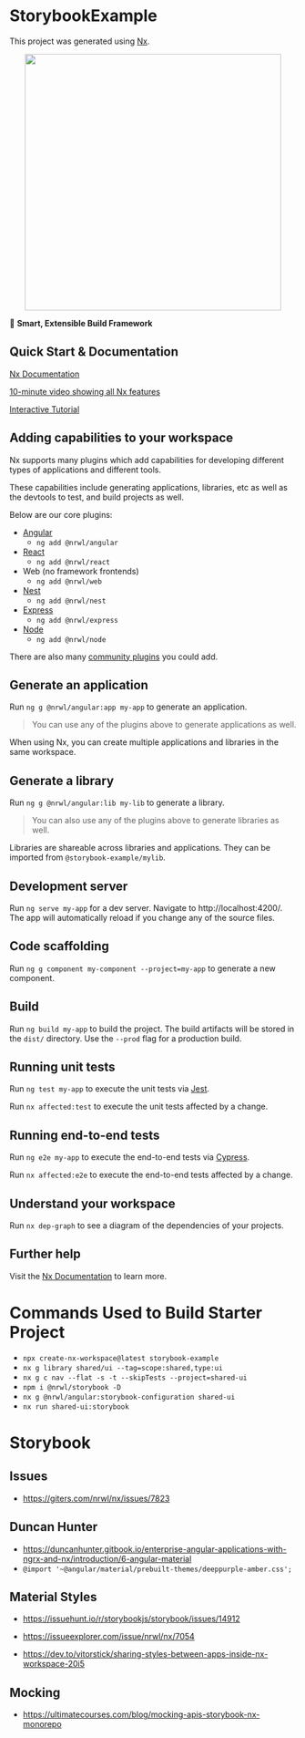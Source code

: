 # StorybookExample

This project was generated using [Nx](https://nx.dev).

<p style="text-align: center;"><img src="https://raw.githubusercontent.com/nrwl/nx/master/images/nx-logo.png" width="450"></p>

🔎 **Smart, Extensible Build Framework**

## Quick Start & Documentation

[Nx Documentation](https://nx.dev/angular)

[10-minute video showing all Nx features](https://nx.dev/getting-started/intro)

[Interactive Tutorial](https://nx.dev/tutorial/01-create-application)

## Adding capabilities to your workspace

Nx supports many plugins which add capabilities for developing different types of applications and different tools.

These capabilities include generating applications, libraries, etc as well as the devtools to test, and build projects as well.

Below are our core plugins:

- [Angular](https://angular.io)
  - `ng add @nrwl/angular`
- [React](https://reactjs.org)
  - `ng add @nrwl/react`
- Web (no framework frontends)
  - `ng add @nrwl/web`
- [Nest](https://nestjs.com)
  - `ng add @nrwl/nest`
- [Express](https://expressjs.com)
  - `ng add @nrwl/express`
- [Node](https://nodejs.org)
  - `ng add @nrwl/node`

There are also many [community plugins](https://nx.dev/community) you could add.

## Generate an application

Run `ng g @nrwl/angular:app my-app` to generate an application.

> You can use any of the plugins above to generate applications as well.

When using Nx, you can create multiple applications and libraries in the same workspace.

## Generate a library

Run `ng g @nrwl/angular:lib my-lib` to generate a library.

> You can also use any of the plugins above to generate libraries as well.

Libraries are shareable across libraries and applications. They can be imported from `@storybook-example/mylib`.

## Development server

Run `ng serve my-app` for a dev server. Navigate to http://localhost:4200/. The app will automatically reload if you change any of the source files.

## Code scaffolding

Run `ng g component my-component --project=my-app` to generate a new component.

## Build

Run `ng build my-app` to build the project. The build artifacts will be stored in the `dist/` directory. Use the `--prod` flag for a production build.

## Running unit tests

Run `ng test my-app` to execute the unit tests via [Jest](https://jestjs.io).

Run `nx affected:test` to execute the unit tests affected by a change.

## Running end-to-end tests

Run `ng e2e my-app` to execute the end-to-end tests via [Cypress](https://www.cypress.io).

Run `nx affected:e2e` to execute the end-to-end tests affected by a change.

## Understand your workspace

Run `nx dep-graph` to see a diagram of the dependencies of your projects.

## Further help

Visit the [Nx Documentation](https://nx.dev/angular) to learn more.

# Commands Used to Build Starter Project

- `npx create-nx-workspace@latest storybook-example`
- `nx g library shared/ui --tag=scope:shared,type:ui`
- `nx g c nav --flat -s -t --skipTests --project=shared-ui`
- `npm i @nrwl/storybook -D`
- `nx g @nrwl/angular:storybook-configuration shared-ui`
- `nx run shared-ui:storybook`

# Storybook

## Issues

- https://giters.com/nrwl/nx/issues/7823

## Duncan Hunter

- https://duncanhunter.gitbook.io/enterprise-angular-applications-with-ngrx-and-nx/introduction/6-angular-material
- `@import '~@angular/material/prebuilt-themes/deeppurple-amber.css';`

## Material Styles

- https://issuehunt.io/r/storybookjs/storybook/issues/14912
- https://issueexplorer.com/issue/nrwl/nx/7054

- https://dev.to/vitorstick/sharing-styles-between-apps-inside-nx-workspace-20i5

## Mocking

- https://ultimatecourses.com/blog/mocking-apis-storybook-nx-monorepo
